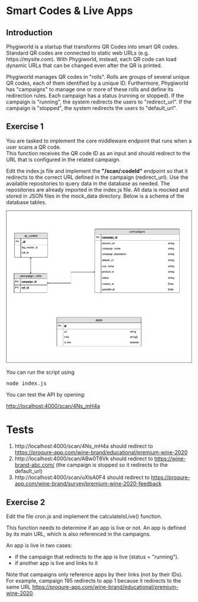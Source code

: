 <h1>Smart Codes & Live Apps</h1>

<h2>Introduction</h2>

<p>
  Phygiworld is a startup that transforms QR Codes into smart QR codes.<br />
  Standard QR codes are connected to static web URLs (e.g. https://mysite.com).
  With Phygiworld, instead, each QR code can load dynamic URLs that can be changed even after the QR is printed.
</p>

<p>
 Phygiworld manages QR codes in "rolls". Rolls are groups of several unique QR codes, each of them identified by a unique ID.
 Furthermore, Phygiworld has "campaigns" to manage one or more of these rolls and define its redirection rules.
 Each campaign has a status (running or stopped). 
 If the campaign is "running", the system redirects the users to "redirect_url".
 If the campaign is "stopped", the system redirects the users to "default_url".
</p>

<h2>Exercise 1</h2>

<p>
  You are tasked to implement the core middleware endpoint that runs when a user scans a QR code.<br />
  This function receives the QR code ID as an input and should redirect to the URL that
  is configured in the related campaign.</p>

<p>
  Edit the index.js file and implement the <b>"/scan/:codeId"</b> endpoint so that it redirects to the correct URL defined in the campaign (redirect_url).
  Use the available repositories to query data in the database as needed. The repositories are already imported in the index.js file. 
  All data is mocked and stored in JSON files in the mock_data directory.
  Below is a schema of the database tables.
</p>

<div>
  <img width="800px" src="db-diagram.png" />
</div>

You can run the script using

<pre>node index.js</pre>

You can test the API by opening:

<a href="http://localhost:4000/scan/4Ns_mH4a">http://localhost:4000/scan/4Ns_mH4a</a>

<h1>Tests</h1>

1. http://localhost:4000/scan/4Ns_mH4a should redirect to https://proqure-app.com/wine-brand/educational/premium-wine-2020
2. http://localhost:4000/scan/ABw0T6Vk should redirect to https://wine-brand-abc.com/ (the campaign is stopped so it redirects to the default_url)
3. http://localhost:4000/scan/uXlsA0F4 should redirect to https://proqure-app.com/wine-brand/survey/premium-wine-2020-feedback

<h2>Exercise 2</h2>

<p>
  Edit the file cron.js and implement the calculateIsLive() function.

This function needs to determine if an app is live or not.
An app is defined by its main URL, which is also referenced in the campaigns.

An app is live in two cases:

  <ul>
    <li>if the campaign that redirects to the app is live (status = "running").</li>
    <li>if another app is live and links to it</li>
  </ul>

Note that campaigns only reference apps by their links (not by their IDs).
For example, campaign 195 redirects to app 1 because it redirects to the same URL https://proqure-app.com/wine-brand/educational/premium-wine-2020.

</p>
